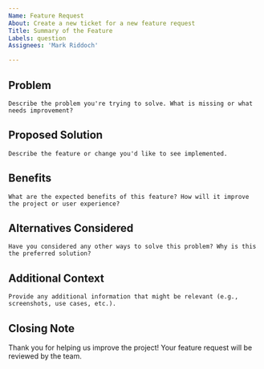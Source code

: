 ```yaml
---
Name: Feature Request
About: Create a new ticket for a new feature request
Title: Summary of the Feature
Labels: question
Assignees: 'Mark Riddoch'

---
```


## Problem

`Describe the problem you're trying to solve. What is missing or what needs improvement?`

## Proposed Solution

`Describe the feature or change you'd like to see implemented.`

## Benefits

`What are the expected benefits of this feature? How will it improve the project or user experience?`

## Alternatives Considered

`Have you considered any other ways to solve this problem? Why is this the preferred solution?`

## Additional Context

`Provide any additional information that might be relevant (e.g., screenshots, use cases, etc.).`

## Closing Note

Thank you for helping us improve the project! Your feature request will be reviewed by the team.
